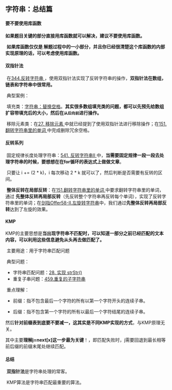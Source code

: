 ## 字符串：总结篇

#### 要不要使用库函数

​	**如果题目关键的部分直接用库函数就可以解决，建议不要使用库函数。**

​	**如果库函数仅仅是 解题过程中的一小部分，并且你已经很清楚这个库函数的内部实现原理的话，可以考虑使用库函数。**



#### 双指针法

​	在[344.反转字符串 ](https://programmercarl.com/0344.反转字符串.html)，使用双指针法实现了反转字符串的操作，**双指针法在数组，链表和字符串中很常用。**

​	典型案例：

​		填充类：[字符串：替换空格](https://programmercarl.com/剑指Offer05.替换空格.html)。**其实很多数组填充类的问题，都可以先预先给数组扩容带填充后的大小，然后在`从后向前`进行操作。**

​		移除元素类：在[27. 移除元素 ](https://programmercarl.com/0027.移除元素.html)中就已经提到了使用双指针法进行移除操作；在[151.翻转字符串里的单词 ](https://programmercarl.com/0151.翻转字符串里的单词.html)中完成删除冗余空格。



#### 反转系列

​	固定规律长度处理字符串：[541. 反转字符串II ](https://programmercarl.com/0541.反转字符串II.html)中，**当需要固定规律一段一段去处理字符串的时候，要想想在在for循环的表达式上做做文章**。

​	只要让 i += (2 * k)，i 每次移动 2 * k 就可以了，然后判断是否需要有反转的区间。

​	**整体反转在局部反转**：在[151.翻转字符串里的单词 ](https://programmercarl.com/0151.翻转字符串里的单词.html)中要求翻转字符串里的单词，通过 **先整体反转再局部反转**（先反转整个字符串再反转每个单词），实现了反转字符串里的单词；在[剑指Offer58-II.左旋转字符串](https://programmercarl.com/剑指Offer58-II.左旋转字符串.html)中，我们通过**先整体反转再局部反转**达到了左旋的效果。



#### KMP

​	KMP的主要思想是**当出现字符串不匹配时，可以知道一部分之前已经匹配的文本内容，可以利用这些信息避免从头再去做匹配了。**

​	主要用途：用于字符串匹配问题

​	典型问题：

- 字符串匹配问题：[28. 实现 strStr()](https://programmercarl.com/0028.实现strStr.html)	
- 重复子串问题：[459.重复的子字符串](https://programmercarl.com/0459.重复的子字符串.html)

​	重点理解：

- ​	前缀：指不包含最后一个字符的所有以第一个字符开头的连续子串。

- ​	后缀：指不包含第一个字符的所有以最后一个字符结尾的连续子串。

​	然后**针对前缀表到底要不要减一，这其实是不同KMP实现的方式**，与KMP原理无关。

​	其中主要**理解j=next[x]这一步最为关键**！，即匹配失败时，j需要回退到最长相等前后缀的前缀末尾处继续匹配。



#### 总结

​	**双指针法**是字符串处理的常客。

​	KMP算法是字符串匹配最重要的算法。